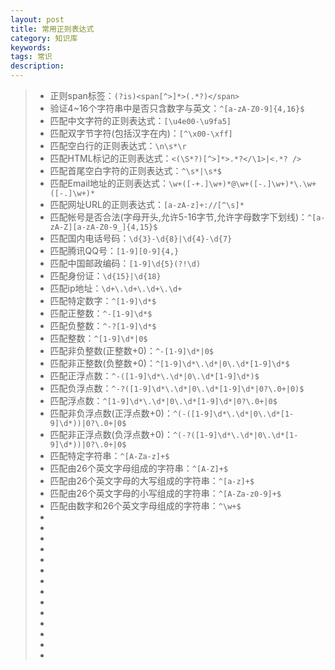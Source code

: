 ```yaml
---
layout: post
title: 常用正则表达式
category: 知识库
keywords: 
tags: 常识
description: 
---
```


> * 正则span标签：`(?is)<span[^>]*>(.*?)</span>`
> * 验证4~16个字符串中是否只含数字与英文：`^[a-zA-Z0-9]{4,16}$`
> * 匹配中文字符的正则表达式：`[\u4e00-\u9fa5] `
> * 匹配双字节字符(包括汉字在内)：`[^\x00-\xff]`
> * 匹配空白行的正则表达式：`\n\s*\r`
> * 匹配HTML标记的正则表达式：`<(\S*?)[^>]*>.*?</\1>|<.*? />`
> * 匹配首尾空白字符的正则表达式：`^\s*|\s*$`
> * 匹配Email地址的正则表达式：`\w+([-+.]\w+)*@\w+([-.]\w+)*\.\w+([-.]\w+)*`
> * 匹配网址URL的正则表达式：`[a-zA-z]+://[^\s]*`
> * 匹配帐号是否合法(字母开头,允许5-16字节,允许字母数字下划线)：`^[a-zA-Z][a-zA-Z0-9_]{4,15}$`
> * 匹配国内电话号码：`\d{3}-\d{8}|\d{4}-\d{7}`
> * 匹配腾讯QQ号：`[1-9][0-9]{4,}`
> * 匹配中国邮政编码：`[1-9]\d{5}(?!\d)`
> * 匹配身份证：`\d{15}|\d{18}`
> * 匹配ip地址：`\d+\.\d+\.\d+\.\d+`
> * 匹配特定数字：`^[1-9]\d*$`
> * 匹配正整数：`^-[1-9]\d*$`
> * 匹配负整数：`^-?[1-9]\d*$`
> * 匹配整数：`^[1-9]\d*|0$`
> * 匹配非负整数(正整数+0)：`^-[1-9]\d*|0$`
> * 匹配非正整数(负整数+0)：`^[1-9]\d*\.\d*|0\.\d*[1-9]\d*$`
> * 匹配正浮点数：`^-([1-9]\d*\.\d*|0\.\d*[1-9]\d*)$`
> * 匹配负浮点数：`^-?([1-9]\d*\.\d*|0\.\d*[1-9]\d*|0?\.0+|0)$`
> * 匹配浮点数：`^[1-9]\d*\.\d*|0\.\d*[1-9]\d*|0?\.0+|0$`
> * 匹配非负浮点数(正浮点数+0)：`^(-([1-9]\d*\.\d*|0\.\d*[1-9]\d*))|0?\.0+|0$`
> * 匹配非正浮点数(负浮点数+0)：`^(-?([1-9]\d*\.\d*|0\.\d*[1-9]\d*))|0?\.0+|0$`
> * 匹配特定字符串：`^[A-Za-z]+$`
> * 匹配由26个英文字母组成的字符串：`^[A-Z]+$`
> * 匹配由26个英文字母的大写组成的字符串：`^[a-z]+$`
> * 匹配由26个英文字母的小写组成的字符串：`^[A-Za-z0-9]+$`
> * 匹配由数字和26个英文字母组成的字符串：`^\w+$`
> *
> *
> *
> *
> *
> *
> *
> *
> *
> *
> *
> *
> *
> *